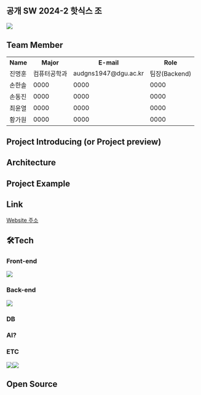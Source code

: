 ## 공개 SW 2024-2 핫식스 조 
<img src="https://capsule-render.vercel.app/api?type=waving&color=gradient&height=230&section=header&text=Project%20Name&fontSize=60" />




<h2><i class="fa-solid fa-person"></i>Team Member</h2>
<table>
  <tr>
    <th scope=col>Name</th>
    <th scope=col>Major</th>
    <th scope=col>E-mail</th>
    <th scope=col>Role</th>
  </tr>
  <tr>
    <td>진명훈</td>
    <td>컴퓨터공학과</td>
    <td>audgns1947@dgu.ac.kr</td>
    <td>팀장(Backend)</td>
  </tr>
  <tr>
    <td>손한솔</td>
    <td>0000</td>
    <td>0000</td>
    <td>0000</td>
  </tr>
  <tr>
    <td>손동진</td>
    <td>0000</td>
    <td>0000</td>
    <td>0000</td>
  </tr>
  <tr>
    <td>최윤열</td>
    <td>0000</td>
    <td>0000</td>
    <td>0000</td>
  </tr>
  <tr>
    <td>황가원</td>
    <td>0000</td>
    <td>0000</td>
    <td>0000</td>
  </tr>
</table>

<h2>Project Introducing (or Project preview)</h2>
  
<h2>Architecture</h2>

<h2>Project Example</h2>

<h2>Link</h2>
<a href="google.com">Website 주소</a>

<h2>🛠️Tech</h2>
  <h3>Front-end</h3>
  <img src="https://img.shields.io/badge/React-ff0101?style=for-the-badge&logo=React&logoColor=white"/>
  <h3>Back-end</h3>
  <img src="https://img.shields.io/badge/SpringBoot-98dd6d?style=for-the-badge&logo=SpringBoot&logoColor=white"/>
  <h3>DB</h3>
  
  <h3>AI?</h3>
  
  <h3>ETC</h3>
  
  <img src="https://img.shields.io/badge/Github-000000?style=for-the-badge&logo=Github&logoColor=white"/><img src="https://img.shields.io/badge/Discord-8268d1?style=for-the-badge&logo=Discord&logoColor=white"/>
<h2>Open Source</h2>






